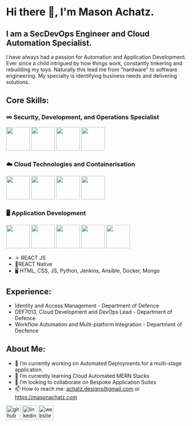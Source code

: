 # Hi there 👋, I'm Mason Achatz.
## I am a SecDevOps Engineer and Cloud Automation Specialist.
I have always had a passion for Automation and Application Development. Ever since a child intrigued by how things work, constantly tinkering and rebuilding my toys. Naturally this lead me from "hardware" to software engineering. My specialty is identifying business needs and delivering solutions.

## Core Skills:

### ∞ Security, Development, and Operations Specialist

<img src='https://masonachatz.com/static/media/HTML_logo.664a8c00.png?__WB_REVISION__=664a8c00ef526bf33edf55808601d461' width='64' height='64' /> <img src='https://masonachatz.com/static/media/HTML_logo.664a8c00.png?__WB_REVISION__=664a8c00ef526bf33edf55808601d461' width='64' height='64' /> <img src='https://masonachatz.com/static/media/HTML_logo.664a8c00.png?__WB_REVISION__=664a8c00ef526bf33edf55808601d461' width='64' height='64' /> <img src='https://masonachatz.com/static/media/HTML_logo.664a8c00.png?__WB_REVISION__=664a8c00ef526bf33edf55808601d461' width='64' height='64' />

### ☁️ Cloud Technologies and Containerisation

<img src='https://masonachatz.com/static/media/HTML_logo.664a8c00.png?__WB_REVISION__=664a8c00ef526bf33edf55808601d461' width='64' height='64' /> <img src='https://masonachatz.com/static/media/HTML_logo.664a8c00.png?__WB_REVISION__=664a8c00ef526bf33edf55808601d461' width='64' height='64' /> <img src='https://masonachatz.com/static/media/HTML_logo.664a8c00.png?__WB_REVISION__=664a8c00ef526bf33edf55808601d461' width='64' height='64' /> <img src='https://masonachatz.com/static/media/HTML_logo.664a8c00.png?__WB_REVISION__=664a8c00ef526bf33edf55808601d461' width='64' height='64' />

### 🖥 Application Development 

<img src='https://masonachatz.com/static/media/HTML_logo.664a8c00.png?__WB_REVISION__=664a8c00ef526bf33edf55808601d461' width='64' height='64' /> <img src='https://masonachatz.com/static/media/HTML_logo.664a8c00.png?__WB_REVISION__=664a8c00ef526bf33edf55808601d461' width='64' height='64' /> <img src='https://masonachatz.com/static/media/HTML_logo.664a8c00.png?__WB_REVISION__=664a8c00ef526bf33edf55808601d461' width='64' height='64' /> <img src='https://masonachatz.com/static/media/HTML_logo.664a8c00.png?__WB_REVISION__=664a8c00ef526bf33edf55808601d461' width='64' height='64' /> <img src='https://masonachatz.com/static/media/HTML_logo.664a8c00.png?__WB_REVISION__=664a8c00ef526bf33edf55808601d461' width='64' height='64' />

* ⚛️ REACT JS
* 📱REACT Native
* 🖥 HTML, CSS, JS, Python, Jenkins, Ansible, Docker, Mongo
## Experience:

- Identity and Access Management - Department of Defence
- DEF7013, Cloud Development and DevOps Lead - Department of Defence
- Workflow Automation and Multi-platform Integration - Department of Decfence

## About Me:

- 🔭 I’m currently working on Automated Deployments for a multi-stage application. 
- 🌱 I’m currently learning Cloud Automated MERN Stacks 
- 👯 I’m looking to collaborate on Bespoke Application Suites 
- 📫 How to reach me: achatz.designs@gmail.com or https://masonachatz.com


[<img src='https://cdn.jsdelivr.net/npm/simple-icons@3.0.1/icons/github.svg' alt='github' height='40'>](https://github.com/sonatz)  [<img src='https://cdn.jsdelivr.net/npm/simple-icons@3.0.1/icons/linkedin.svg' alt='linkedin' height='40'>](https://www.linkedin.com/in/mason-achatz-3b423275/)  [<img src='https://cdn.jsdelivr.net/npm/simple-icons@3.0.1/icons/icloud.svg' alt='website' height='40'>](https://masonachatz.com)  

